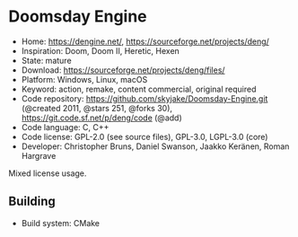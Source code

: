 # Doomsday Engine

- Home: https://dengine.net/, https://sourceforge.net/projects/deng/
- Inspiration: Doom, Doom II, Heretic, Hexen
- State: mature
- Download: https://sourceforge.net/projects/deng/files/
- Platform: Windows, Linux, macOS
- Keyword: action, remake, content commercial, original required
- Code repository: https://github.com/skyjake/Doomsday-Engine.git (@created 2011, @stars 251, @forks 30), https://git.code.sf.net/p/deng/code (@add)
- Code language: C, C++
- Code license: GPL-2.0 (see source files), GPL-3.0, LGPL-3.0 (core)
- Developer: Christopher Bruns, Daniel Swanson, Jaakko Keränen, Roman Hargrave

Mixed license usage.

## Building

- Build system: CMake
